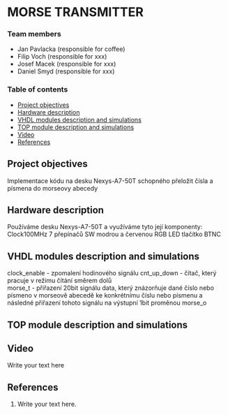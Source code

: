 # MORSE TRANSMITTER

### Team members

* Jan Pavlacka (responsible for coffee)
* Filip Voch   (responsible for xxx)
* Josef Macek  (responsible for xxx)
* Daniel Smyd  (responsible for xxx)

### Table of contents

* [Project objectives](#objectives)
* [Hardware description](#hardware)
* [VHDL modules description and simulations](#modules)
* [TOP module description and simulations](#top)
* [Video](#video)
* [References](#references)

<a name="objectives"></a>

## Project objectives

Implementace kódu na desku Nexys-A7-50T schopného přeložit čísla a písmena do morseovy abecedy

<a name="hardware"></a>

## Hardware description

Používáme desku Nexys-A7-50T a využíváme tyto její komponenty:
Clock100MHz
7 přepínačů SW
modrou a červenou RGB LED
tlačítko BTNC

<a name="modules"></a>

## VHDL modules description and simulations

clock_enable - zpomalení hodinového signálu
cnt_up_down - čítač, který pracuje v režimu čítání směrem dolů  
morse_t - přiřazení 20bit signálu data, který znázorňuje dané číslo nebo písmeno v morseově abecedě ke konkrétnímu číslu nebo písmenu a následné přiřazení tohoto signálu na výstupní 1bit proměnou morse_o

<a name="top"></a>

## TOP module description and simulations



<a name="video"></a>

## Video

Write your text here

<a name="references"></a>

## References

1. Write your text here.

